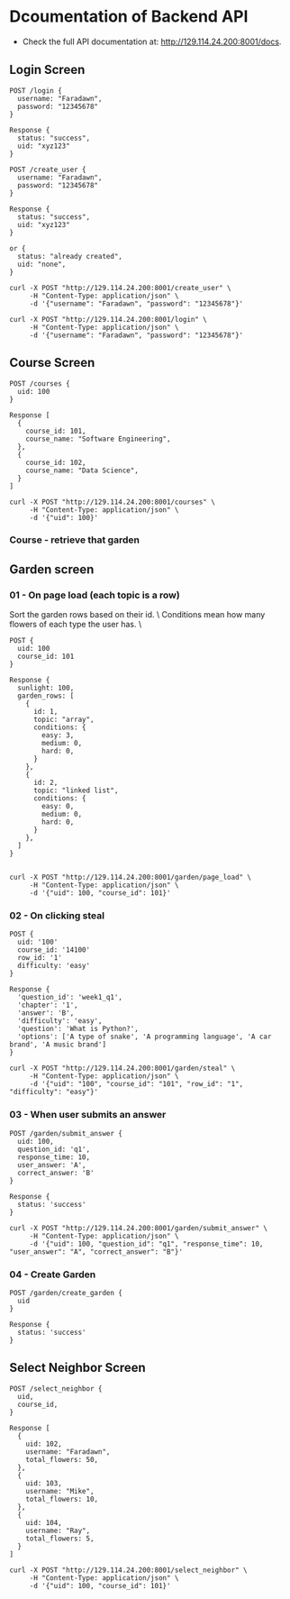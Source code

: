 # Dcoumentation of Backend API
- Check the full API documentation at: http://129.114.24.200:8001/docs.

## Login Screen
```
POST /login {
  username: "Faradawn",
  password: "12345678"
}

Response {
  status: "success",
  uid: "xyz123"
}

POST /create_user {
  username: "Faradawn",
  password: "12345678"
}

Response {
  status: "success",
  uid: "xyz123"
}

or {
  status: "already created",
  uid: "none",
}

curl -X POST "http://129.114.24.200:8001/create_user" \
     -H "Content-Type: application/json" \
     -d '{"username": "Faradawn", "password": "12345678"}'

curl -X POST "http://129.114.24.200:8001/login" \
     -H "Content-Type: application/json" \
     -d '{"username": "Faradawn", "password": "12345678"}'
```


## Course Screen
```
POST /courses {
  uid: 100
}

Response [
  {
    course_id: 101,
    course_name: "Software Engineering",
  },
  {
    course_id: 102,
    course_name: "Data Science",
  }
]

curl -X POST "http://129.114.24.200:8001/courses" \
     -H "Content-Type: application/json" \
     -d '{"uid": 100}'
```

### Course - retrieve that garden 

## Garden screen

### 01 - On page load (each topic is a row)
Sort the garden rows based on their id. \\
Conditions mean how many flowers of each type the user has. \\
```
POST {
  uid: 100
  course_id: 101
}

Response {
  sunlight: 100,
  garden_rows: [
    {
      id: 1,
      topic: "array",
      conditions: {
        easy: 3,
        medium: 0,
        hard: 0,
      }
    },
    {
      id: 2,
      topic: "linked list",
      conditions: {
        easy: 0,
        medium: 0,
        hard: 0,
      }
    },
  ]
}


curl -X POST "http://129.114.24.200:8001/garden/page_load" \
     -H "Content-Type: application/json" \
     -d '{"uid": 100, "course_id": 101}'
```

### 02 - On clicking steal
```
POST {
  uid: '100'
  course_id: '14100'
  row_id: '1'
  difficulty: 'easy'
}

Response {
  'question_id': 'week1_q1',
  'chapter': '1',
  'answer': 'B',
  'difficulty': 'easy',
  'question': 'What is Python?', 
  'options': ['A type of snake', 'A programming language', 'A car brand', 'A music brand']
}

curl -X POST "http://129.114.24.200:8001/garden/steal" \
     -H "Content-Type: application/json" \
     -d '{"uid": "100", "course_id": "101", "row_id": "1", "difficulty": "easy"}'
```

### 03 - When user submits an answer
```
POST /garden/submit_answer {
  uid: 100,
  question_id: 'q1',
  response_time: 10,
  user_answer: 'A',
  correct_answer: 'B'
}

Response {
  status: 'success'
}

curl -X POST "http://129.114.24.200:8001/garden/submit_answer" \
     -H "Content-Type: application/json" \
     -d '{"uid": 100, "question_id": "q1", "response_time": 10, "user_answer": "A", "correct_answer": "B"}'
```

### 04 - Create Garden
```
POST /garden/create_garden {
  uid
}

Response {
  status: 'success'
}
```



## Select Neighbor Screen
```
POST /select_neighbor {
  uid,
  course_id,
}

Response [
  {
    uid: 102,
    username: "Faradawn",
    total_flowers: 50,
  },
  {
    uid: 103,
    username: "Mike",
    total_flowers: 10,
  },
  {
    uid: 104,
    username: "Ray",
    total_flowers: 5,
  }
]

curl -X POST "http://129.114.24.200:8001/select_neighbor" \
     -H "Content-Type: application/json" \
     -d '{"uid": 100, "course_id": 101}'
```
